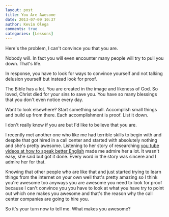 ```yaml
---
layout: post
title: You Are Awesome
date: 2013-07-09 10:37
author: Kevin Olega
comments: true
categories: [Lessons]
---
```

Here's the problem, I can't convince you that you are.

Nobody will. In fact you will even encounter many people will try to pull you down. That's life.

In response, you have to look for ways to convince yourself and not talking delusion yourself but instead look for proof.

The Bible has a lot. You are created in the image and likeness of God. So loved, Christ died for your sins to save you. You have so many blessings that you don't even notice every day.

Want to look elsewhere? Start something small. Accomplish small things and build up from there. Each accomplishment is proof. List it down.

I don't really know if you are but I'd like to believe that you are.

I recently met another one who like me had terrible skills to begin with and despite that got hired in a call center and started with absolutely nothing and she's pretty awesome. Listening to her story of researching [you tube videos at how to speak better English](http://callcentertrainingtips.com/youtube/) made me admire her a lot. It wasn't easy, she said but got it done. Every word in the story was sincere and I admire her for that.

Knowing that other people who are like that and just started trying to learn things from the internet on your own well that's pretty amazing so I think you're awesome too anyways you are awesome you need to look for proof because I can't convince you you have to look at what you have try to point out which one makes you awesome and that's the reason why the call center companies are going to hire you.

So it's your turn now to tell me. What makes you awesome?
